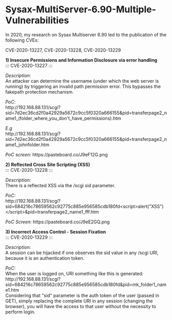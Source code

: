# Sysax-MultiServer-6.90-Multiple-Vulnerabilities

<p>In 2020, my research on Sysax Multiserver 6.90 led to the publication of the following CVEs:</p>
<p>CVE-2020-13227, CVE-2020-13228, CVE-2020-13229</p>
<p><strong>1) Insecure Permissions and Information Disclosure via error handling</strong><br />::: CVE-2020-13227 :::</p>
<p><em>Description</em>:<br />An attacker can determine the username (under which the web server is running) by triggering an invalid path permission error. This bypasses the fakepath protection mechanism.</p>
<p><em>PoC</em>:<br />http://192.168.88.131/scgi?sid=7d2ec36cd2f0a42929a5672c9cc5f0320a666155&amp;pid=transferpage2_name1_(folder_where_you_don't_have_permissions).htm</p>
<p><em>E.g</em><br />http://192.168.88.131/scgi?sid=7d2ec36cd2f0a42929a5672c9cc5f0320a666155&amp;pid=transferpage2_name1_johnfolder.htm</p>
<p><em>PoC screen</em>: https://pasteboard.co/J9eF12G.png</p>
<p><strong>2) Reflected Cross Site Scripting (XSS)</strong><br />::: CVE-2020-13228 :::</p>
<p><em>Description:</em><br />There is a reflected XSS via the /scgi sid parameter.</p>
<p><em>PoC:</em><br />http://192.168.88.131/scgi?sid=684216c78659562c92775c885e956585cdb180fd&lt;script&gt;alert("XSS")&lt;/script&gt;&amp;pid=transferpage2_name1_fff.htm</p>
<p><em>PoC Screen:</em> https://pasteboard.co/J9eE2GQ.png</p>
<p><strong>3) Incorrect Access Control - Session Fixation</strong><br />::: CVE-2020-13229 :::</p>
<p><em>Description:</em><br />A session can be hijacked if one observes the sid value in any /scgi URI, because it is an authentication token.</p>
<p><em>PoC:</em><br />When the user is logged on, URI something like this is generated: http://192.168.88.131/scgi?sid=684216c78659562c92775c885e956585cdb180fd&amp;pid=mk_folder1_name1.htm<br />Considering that "sid" parameter is the auth token of the user (passed in GET), simply replacing the complete URI in any session (changing the browser), you will have the access to that user without the necessity to perform login.</p>
